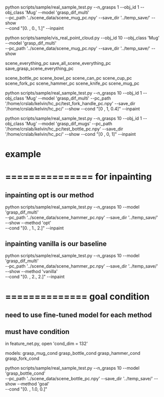 

python scripts/sample/real_sample_test.py --n_grasps 1 --obj_id 1 --obj_class 'Mug' --model 'grasp_dif_multi' \
--pc_path '../scene_data/scene_mug_pc.npy' --save_dir '../temp_save/' --show \
 --cond "[0. , 0., 1.]" --inpaint 

python scripts/sample/vis_real_point_cloud.py --obj_id 10 --obj_class 'Mug' --model 'grasp_dif_multi' \
--pc_path '../scene_data/scene_mug_pc.npy' --save_dir '../temp_save/' --show 

scene_everything_pc
save_all_scene_everything_pc
save_grasp_scene_everything_pc

scene_bottle_pc
scene_bowl_pc
scene_can_pc
scene_cup_pc
scene_fork_pc
scene_hammer_pc
scene_knife_pc
scene_mug_pc



python scripts/sample/real_sample_test.py --n_grasps 10 --obj_id 1 --obj_class 'Mug' --model 'grasp_dif_multi' --pc_path '/home/crslab/kelvin/hc_pc/test_fork_handle_pc.npy' --save_dir '/home/crslab/kelvin/hc_pc/' --show  --cond "[0 , 1, 0.4]" --inpaint 


python scripts/sample/real_sample_test.py --n_grasps 10 --obj_id 1 --obj_class 'Mug' --model 'grasp_dif_mugs' --pc_path '/home/crslab/kelvin/hc_pc/test_bottle_pc.npy' --save_dir '/home/crslab/kelvin/hc_pc/' --show  --cond "[0 , 0, 1]" --inpaint 


# example

# =============== for inpainting
## inpainting opt is our method

python scripts/sample/real_sample_test.py --n_grasps 10  --model 'grasp_dif_multi' \
--pc_path '../scene_data/scene_hammer_pc.npy' --save_dir '../temp_save/' --show --method 'opt'\
 --cond "[0. , 1., 2.]" --inpaint 


## inpainting vanilla is our baseline

python scripts/sample/real_sample_test.py --n_grasps 10  --model 'grasp_dif_multi' \
--pc_path '../scene_data/scene_hammer_pc.npy' --save_dir '../temp_save/' --show --method 'vanilla'\
 --cond "[0. , 2., 2.]" --inpaint 


# ============== goal condition
## need to use fine-tuned model for each method
## must have condition
in feature_net.py, open 'cond_dim = 132'

models: 
grasp_mug_cond
grasp_bottle_cond
grasp_hammer_cond
grasp_fork_cond


python scripts/sample/real_sample_test.py --n_grasps 10  --model 'grasp_bottle_cond' \
--pc_path '../scene_data/scene_bottle_pc.npy' --save_dir '../temp_save/' --show --method 'goal'\
 --cond "[0. , 1.0, 0.]" 





